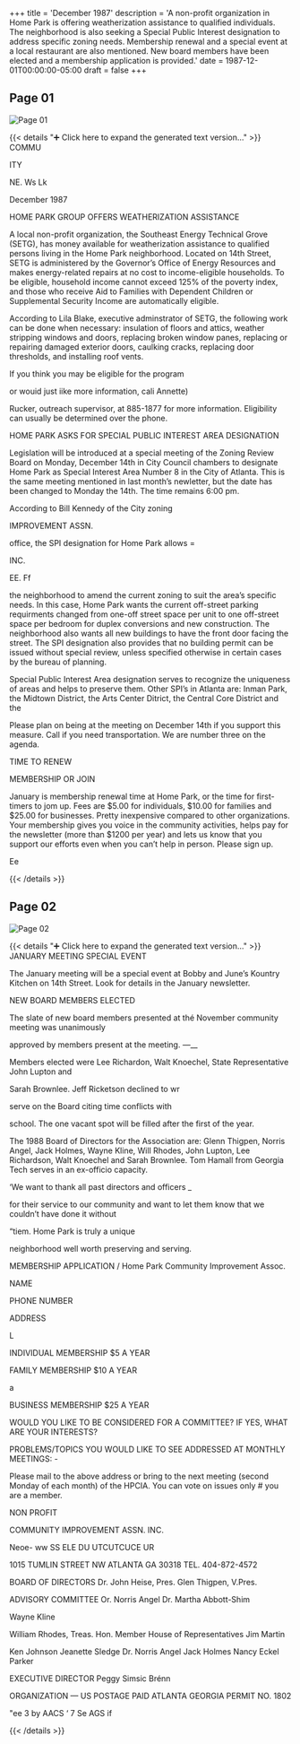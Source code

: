 +++
title = 'December 1987'
description = 'A non-profit organization in Home Park is offering weatherization assistance to qualified individuals. The neighborhood is also seeking a Special Public Interest designation to address specific zoning needs. Membership renewal and a special event at a local restaurant are also mentioned. New board members have been elected and a membership application is provided.'
date = 1987-12-01T00:00:00-05:00
draft = false
+++



## Page 01

![Page 01](/hpcia-newsletter-archive/1987-12_01.jpg)

{{< details "➕ Click here to expand the generated text version..." >}}
COMMU

ITY

NE. Ws Lk

December 1987

HOME PARK GROUP OFFERS
WEATHERIZATION ASSISTANCE

A local non-profit organization, the Southeast
Energy Technical Grove (SETG), has money
available for weatherization assistance to
qualified persons living in the Home Park
neighborhood. Located on 14th Street, SETG is
administered by the Governor’s Office of Energy
Resources and makes energy-related repairs at
no cost to income-eligible households. To be
eligible, household income cannot exceed 125%
of the poverty index, and those who receive Aid
to Families with Dependent Children or
Supplemental Security Income are automatically
eligible.

According to Lila Blake, executive adminstrator
of SETG, the following work can be done when
necessary: insulation of floors and attics, weather
stripping windows and doors, replacing broken
window panes, replacing or repairing damaged
exterior doors, caulking cracks, replacing door
thresholds, and installing roof vents.

If you think you may be eligible for the program

or wouid just iike more information, cali Annette)

Rucker, outreach supervisor, at 885-1877 for
more information. Eligibility can usually be
determined over the phone.

HOME PARK ASKS FOR
SPECIAL PUBLIC INTEREST
AREA DESIGNATION

Legislation will be introduced at a special
meeting of the Zoning Review Board on
Monday, December 14th in City Council
chambers to designate Home Park as Special
Interest Area Number 8 in the City of Atlanta.
This is the same meeting mentioned in last
month’s newletter, but the date has been changed
to Monday the 14th. The time remains 6:00 pm.

According to Bill Kennedy of the City zoning

IMPROVEMENT ASSN.

office, the SPI designation for Home Park allows =

INC.

EE. Ff

the neighborhood to amend the current zoning to
suit the area’s specific needs. In this case, Home
Park wants the current off-street parking
requirments changed from one-off street space
per unit to one off-street space per bedroom for
duplex conversions and new construction. The
neighborhood also wants all new buildings to
have the front door facing the street. The SPI
designation also provides that no building permit
can be issued without special review, unless
specified otherwise in certain cases by the bureau
of planning.

Special Public Interest Area designation serves
to recognize the uniqueness of areas and helps to
preserve them. Other SPI’s in Atlanta are:
Inman Park, the Midtown District, the Arts
Center Ditrict, the Central Core District and the

Please plan on being at the meeting on
December 14th if you support this measure. Call
if you need transportation. We are number three
on the agenda.

TIME TO RENEW

MEMBERSHIP OR JOIN

January is membership renewal time at Home
Park, or the time for first-timers to jom up. Fees
are $5.00 for individuals, $10.00 for families and
$25.00 for businesses. Pretty inexpensive
compared to other organizations. Your
membership gives you voice in the community
activities, helps pay for the newsletter (more than
$1200 per year) and lets us know that you
support our efforts even when you can’t help in
person. Please sign up.

Ee


{{< /details >}}




## Page 02

![Page 02](/hpcia-newsletter-archive/1987-12_02.jpg)

{{< details "➕ Click here to expand the generated text version..." >}}
JANUARY MEETING
SPECIAL EVENT

The January meeting will be a special event at
Bobby and June’s Kountry Kitchen on 14th
Street. Look for details in the January newsletter.

NEW BOARD MEMBERS ELECTED

The slate of new board members presented at thé
November community meeting was unanimously

approved by members present at the meeting. —__

Members elected were Lee Richardon, Walt
Knoechel, State Representative John Lupton and

Sarah Brownlee. Jeff Ricketson declined to wr

serve on the Board citing time conflicts with

school. The one vacant spot will be filled after
the first of the year.

The 1988 Board of Directors for the Association
are: Glenn Thigpen, Norris Angel, Jack Holmes,
Wayne Kline, Will Rhodes, John Lupton, Lee
Richardson, Walt Knoechel and Sarah Brownlee.
Tom Hamall from Georgia Tech serves in an
ex-officio capacity.

‘We want to thank all past directors and officers _

for their service to our community and want to let
them know that we couldn’t have done it without

“tiem. Home Park is truly a unique

neighborhood well worth preserving and serving.

MEMBERSHIP APPLICATION / Home Park Community Improvement Assoc.

NAME

PHONE NUMBER

ADDRESS

L

INDIVIDUAL MEMBERSHIP $5 A YEAR

FAMILY MEMBERSHIP $10 A YEAR

a

BUSINESS MEMBERSHIP $25 A YEAR

WOULD YOU LIKE TO BE CONSIDERED FOR A COMMITTEE?
IF YES, WHAT ARE YOUR INTERESTS?

PROBLEMS/TOPICS YOU WOULD LIKE TO
SEE ADDRESSED AT MONTHLY MEETINGS: -

Please mail to the above address or bring to the next meeting (second Monday of each month) of the HPCIA. You can vote on issues only # you are a member.

NON PROFIT

COMMUNITY IMPROVEMENT ASSN. INC.

Neoe- ww SS ELE DU UTCUTCUCE UR

1015 TUMLIN STREET NW ATLANTA GA 30318 TEL. 404-872-4572

BOARD OF DIRECTORS
Dr. John Heise, Pres.
Glen Thigpen, V.Pres.

ADVISORY COMMITTEE
Or. Norris Angel
Dr. Martha Abbott-Shim

Wayne Kline

William Rhodes, Treas.
Hon. Member House of
Representatives
Jim Martin

Ken Johnson
Jeanette Sledge
Dr. Norris Angel
Jack Holmes
Nancy Eckel Parker

EXECUTIVE DIRECTOR
Peggy Simsic Brénn

ORGANIZATION —
US POSTAGE PAID
ATLANTA GEORGIA
PERMIT NO. 1802

"ee 3 by AACS ‘ 7
Se AGS if

{{< /details >}}


